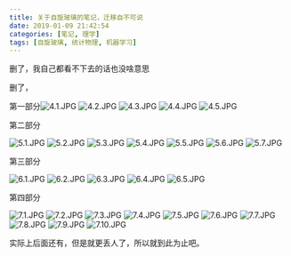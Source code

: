 ```yaml
---
title: 关于自旋玻璃的笔记，迁移自不可说
date: 2019-01-09 21:42:54
categories: [笔记, 理学]
tags: [自旋玻璃, 统计物理, 机器学习]
---
```


删了，我自己都看不下去的话也没啥意思

<!--more-->

删了，

第一部分![4.1.JPG](https://i.loli.net/2019/01/19/5c4294f6b8913.jpg)
![4.2.JPG](https://i.loli.net/2019/01/19/5c4294f6ba229.jpg)
![4.3.JPG](https://i.loli.net/2019/01/19/5c4294f6cd3c9.jpg)
![4.4.JPG](https://i.loli.net/2019/01/19/5c4294f6e4c19.jpg)
![4.5.JPG](https://i.loli.net/2019/01/19/5c4294f66ba80.jpg)

第二部分

![5.1.JPG](https://i.loli.net/2019/01/19/5c4294f66260d.jpg)
![5.2.JPG](https://i.loli.net/2019/01/19/5c4294f67c79f.jpg)
![5.3.JPG](https://i.loli.net/2019/01/19/5c4294f64451d.jpg)
![5.4.JPG](https://i.loli.net/2019/01/19/5c4294f6caf26.jpg)
![5.5.JPG](https://i.loli.net/2019/01/19/5c4294f68b472.jpg)
![5.6.JPG](https://i.loli.net/2019/01/19/5c4295adb79a7.jpg)
![5.7.JPG](https://i.loli.net/2019/01/19/5c4295ad5b6a3.jpg)

第三部分

![6.1.JPG](https://i.loli.net/2019/01/19/5c4295ae6214e.jpg)
![6.2.JPG](https://i.loli.net/2019/01/19/5c4295ae072ec.jpg)
![6.3.JPG](https://i.loli.net/2019/01/19/5c4295ae214dc.jpg)
![6.4.JPG](https://i.loli.net/2019/01/19/5c4295ade770c.jpg)
![6.5.JPG](https://i.loli.net/2019/01/19/5c4295ad24400.jpg)

第四部分

![7.1.JPG](https://i.loli.net/2019/01/19/5c4295ae4b3a8.jpg)
![7.2.JPG](https://i.loli.net/2019/01/19/5c4295ae19f8e.jpg)
![7.3.JPG](https://i.loli.net/2019/01/19/5c4295adeb42e.jpg)
![7.4.JPG](https://i.loli.net/2019/01/19/5c429661aaa13.jpg)
![7.5.JPG](https://i.loli.net/2019/01/19/5c4296619cc73.jpg)
![7.6.JPG](https://i.loli.net/2019/01/19/5c429661b90c7.jpg)
![7.7.JPG](https://i.loli.net/2019/01/19/5c429661a141f.jpg)
![7.8.JPG](https://i.loli.net/2019/01/19/5c42966164c2c.jpg)
![7.9.JPG](https://i.loli.net/2019/01/19/5c4296619f22a.jpg)
![7.10.JPG](https://i.loli.net/2019/01/19/5c42966169867.jpg)

实际上后面还有，但是就更丢人了，所以就到此为止吧。